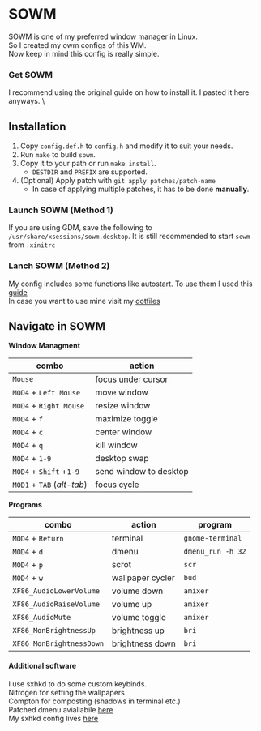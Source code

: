 # SOWM

SOWM is one of my preferred window manager in Linux.
\
So I created my owm configs of this WM.
\
Now keep in mind this config is really simple.

### Get SOWM

I recommend using the original guide on how to install it. I pasted it here anyways.
\

## Installation

1) Copy `config.def.h` to `config.h` and modify it to suit your needs.
2) Run `make` to build `sowm`.
3) Copy it to your path or run `make install`.
    - `DESTDIR` and `PREFIX` are supported.
4) (Optional) Apply patch with `git apply patches/patch-name`
    - In case of applying multiple patches, it has to be done **manually**.

### Launch SOWM (Method 1)
If you are using GDM, save the following to `/usr/share/xsessions/sowm.desktop`. It is still recommended to start `sowm` from `.xinitrc`

### Lanch SOWM (Method 2)
My config includes some functions like autostart. To use them I used this [guide](https://github.com/dylanaraps/sowm/issues/29)
\
In case you want to use mine visit my [dotfiles](https://github.com/philippanic/dotz/tree/master/.config/sowm-scripts)

## Navigate in SOWM

**Window Managment**

| combo                      | action                 |
| -------------------------- | -----------------------|
| `Mouse`                    | focus under cursor     |
| `MOD4` + `Left Mouse`      | move window            |
| `MOD4` + `Right Mouse`     | resize window          |
| `MOD4` + `f`               | maximize toggle        |
| `MOD4` + `c`               | center window          |
| `MOD4` + `q`               | kill window            |
| `MOD4` + `1-9`             | desktop swap           |
| `MOD4` + `Shift` +`1-9`    | send window to desktop |
| `MOD1` + `TAB` (*alt-tab*) | focus cycle            |

**Programs**

| combo                    | action           | program        |
| ------------------------ | ---------------- | ------------------ |
| `MOD4` + `Return`        | terminal         | `gnome-terminal`   |
| `MOD4` + `d`             | dmenu            | `dmenu_run -h 32`  |
| `MOD4` + `p`             | scrot            | `scr`              |
| `MOD4` + `w`             | wallpaper cycler | `bud`              |
| `XF86_AudioLowerVolume`  | volume down      | `amixer`           |    
| `XF86_AudioRaiseVolume`  | volume up        | `amixer`           |
| `XF86_AudioMute`         | volume toggle    | `amixer`           |
| `XF86_MonBrightnessUp`   | brightness up    | `bri`              |
| `XF86_MonBrightnessDown` | brightness down  | `bri`              |

#### Additional software
I use sxhkd to do some custom keybinds. \
Nitrogen for setting the wallpapers \
Compton for composting (shadows in terminal etc.) \
Patched dmenu avialiabile [here](https://github.com/philippanic/dotz/tree/master/.config/dmenu)
\
My sxhkd config lives [here](https://github.com/philippanic/dotz/tree/master/.config/sxhkd)


